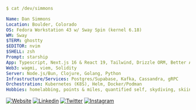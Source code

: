 ```YAML
$ cat /dev/simmons

Name: Dan Simmons
Location: Boulder, Colorado
OS: Fedora Workstation 43 w/ Sway Spin (kernel 6.18)
WM: Sway
$TERM: ghostty
$EDITOR: nvim
$SHELL: zsh
Prompt: starship
App: Typescript, Next.js 16 & React 19, Tailwind, Drizzle ORM, Better Auth, Zod
Web3: wagmi, viem, Solidity
Server: Node.js/Bun, Clojure, Golang, Python
Infrastructure/Services: Postgres/Supabase, Kafka, Cassandra, gRPC
Orchestration: Kubernetes (K8S), Helm, Docker/Podman
Hobbies: homelabbing, points & miles, quantified self, skydiving, skiing, touching grass
```

[![Website](https://img.shields.io/badge/simmons.dev-000000?style=for-the-badge&logo=google-chrome&logoColor=white)](https://simmons.dev)
[![Linkedin](https://img.shields.io/badge/Linkedin-0077B5?style=for-the-badge&logo=linkedin&logoColor=white)](https://www.linkedin.com/in/simmonsdan/)
[![Twitter](https://img.shields.io/badge/Twitter-1DA1F2?style=for-the-badge&logo=twitter&logoColor=white)](https://twitter.com/simmons_dan)
[![Instagram](https://img.shields.io/badge/Instagram-E4405F?style=for-the-badge&logo=instagram&logoColor=white)](https://www.instagram.com/simmonsdan/)
